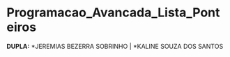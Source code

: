 # Programacao_Avancada_Lista_Ponteiros

**DUPLA:** 
*JEREMIAS BEZERRA SOBRINHO |
*KALINE SOUZA DOS SANTOS
